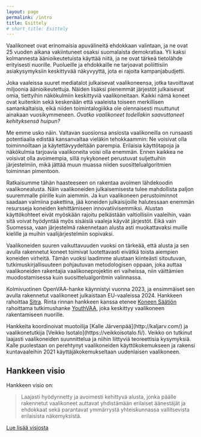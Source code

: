 ```yaml
---
layout: page
permalink: /intro
title: Esittely
# short_title: Esittely
---
```


Vaalikoneet ovat erinomaisia apuvälineitä ehdokkaan valintaan, ja ne ovat 25 vuoden aikana vakiintuneet osaksi suomalaista demokratiaa. Yli kaksi kolmannesta äänioikeutetuista käyttää niitä, ja ne ovat tärkeä tietolähde erityisesti nuorille. Puolueille ja ehdokkaille ne tarjoavat poliittisiin asiakysymyksiin keskittyvää näkyvyyttä, jota ei rajoita kampanjabudjetti.

Joka vaaleissa suuret mediatalot julkaisevat vaalikoneensa, jotka tavoittavat miljoonia äänioikeutettuja. Näiden lisäksi pienemmät järjestöt julkaisevat omia, tiettyihin  näkökulmiin keskittyviä vaalikoneitaan. Kaikki nämä koneet ovat kuitenkin sekä keskenään että vaaleista toiseen merkillisen samankaltaisia, eikä niiden toimintalogiikka ole olennaisesti muuttunut ainakaan vuosikymmeneen. *Ovatko vaalikoneet todellakin saavuttaneet kehityksensä huipun?*

Me emme usko näin. Valtavan suosionsa ansiosta vaalikoneilla on runsaasti potentiaalia edistää kansanvaltaa vieläkin tehokkaammin: Ne voisivat olla toiminnoiltaan ja käytettävyydeltään parempia. Erilaisia käyttötapoja ja näkökulmia tarjoavia vaalikoneita voisi olla enemmän. Ennen kaikkea ne voisivat olla avoimempia, sillä nykykoneet perustuvat suljettuihin järjestelmiin, mikä jättää muun muassa niiden suosittelualgoritmien toiminnan pimentoon.

Ratkaisumme tähän haasteeseen on rakentaa avoimen lähdekoodin vaalikonealusta. Näin vaalikoneiden julkaisemisesta tulee mahdollista paljon suuremmalle piirille kuin aiemmin. Ja kun vaalikoneen perustoiminnot saadaan valmiina pakettina, jää koneiden julkaisijoille halutessaan enemmän resursseja koneiden kehittämiseen innovatiivisemmiksi. Alustan käyttökohteet eivät myöskään rajoitu pelkästään valtiollisiin vaaleihin, vaan sitä voivat hyödyntää myös sisäisiä vaaleja käyvät järjestöt. Eikä vain Suomessa, vaan järjestelmä rakennetaan alusta asti muokattavaksi muille kielille ja muihin vaalijärjestelmiin sopivaksi.

Vaalikoneiden suuren vaikuttavuuden vuoksi on tärkeää, että alusta ja sen avulla rakennetut koneet toimivat luotettavasti eivätkä toista aiempien koneiden virheitä. Tämän vuoksi laadimme alustaan kiinteästi sitoutuvan, tutkimuskirjallisuuteen pohjautuvan metodologisen oppaan, joka auttaa vaalikoneiden rakentajia vaalikoneprojektin eri vaiheissa, niin väittämien  muodostamisessa kuin suosittelualgoritmin valinnassa.

Kolmivuotinen OpenVAA-hanke käynnistyi vuonna 2023, ja ensimmäiset sen avulla rakennetut vaalikoneet julkaistaan EU-vaaleissa 2024. Hankkeen rahoittaa [Sitra](https://www.sitra.fi/aiheet/digivalta/). Rinta rinnan hankkeen kanssa etenee [Koneen Säätiön](https://koneensaatio.fi/) rahoittama tutkimushanke [YouthVAA](/youthvaa), joka keskittyy vaalikoneen rakentamiseen nuorille.

<p class="addendum" markdown="1">
    Hankkeita koordinoivat muotoilija [Kalle Järvenpää](http://kaljarv.com/) ja vaalikonetutkija [Veikko Isotalo](https://veikkoisotalo.fi/). Veikko on tutkinut laajasti vaalikoneiden suunnittelua ja niihin liittyviä teoreettisia kysymyksiä. Kalle puolestaan on perehtynyt vaalikoneiden käyttökokemukseen ja rakensi kuntavaaleihin 2021 käyttäjäkokemukseltaan uudenlaisen vaalikoneen.
</p>

## Hankkeen visio

Hankkeen visio on:

> Laajasti hyödynnetty ja avoimesti kehittyvä alusta, jonka päälle rakennetut vaalikoneet auttavat yhdistämään erilaiset äänestäjät ja ehdokkaat sekä parantavat ymmärrystä yhteiskunnassa vallitsevista erilaisista näkemyksistä.

<p class="centered">
  <a class="button" href="/vision">Lue lisää visiosta</a>
</p>